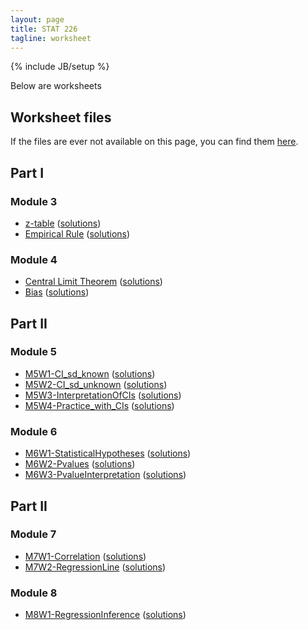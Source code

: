 ```yaml
---
layout: page
title: STAT 226
tagline: worksheet
---
```

{% include JB/setup %}

Below are worksheets

## Worksheet files

If the files are ever not available on this page, 
you can find them 
[here](https://github.com/jarad/jarad.github.com/tree/master/courses/stat226/worksheets).

## Part I

### Module 3

- [z-table](M3W1-ztable/M3W1-ztable.pdf) ([solutions](M3W1-ztable/M3W1-ztable_sol.pdf))
- [Empirical Rule](M3W2-EmpiricalRule/M3W2-EmpiricalRule.pdf) ([solutions](M3W2-EmpiricalRule/M3W2-EmpiricalRule_sol.pdf))

### Module 4

- [Central Limit Theorem](M4W1-CLT/M4W1-CLT.pdf) ([solutions](M4W1-CLT/M4W1-CLT_sol.pdf))
- [Bias](M4W2-Bias/M4W2-Bias.pdf) ([solutions](M4W2-Bias/M4W2-Bias_sol.pdf))


## Part II

### Module 5

- [M5W1-CI_sd_known](M5W1-CI_sd_known/M5W1-CI_sd_known.pdf) ([solutions](M5W1-CI_sd_known/M5W1-CI_sd_known_sol.pdf))
- [M5W2-CI_sd_unknown](M5W2-CI_sd_unknown/M5W2-CI_sd_unknown.pdf) ([solutions](M5W2-CI_sd_unknown/M5W2-CI_sd_unknown_sol.pdf))
- [M5W3-InterpretationOfCIs](M5W3-InterpretationOfCIs/M5W3-InterpretationOfCIs.pdf) ([solutions](M5W3-InterpretationOfCIs/M5W3-InterpretationOfCIs_sol.pdf))
- [M5W4-Practice_with_CIs](M5W4-Practice_with_CIs/M5W4-Practice_with_CIs.pdf) ([solutions](M5W4-Practice_with_CIs/M5W4-Practice_with_CIs_sol.pdf))

### Module 6

- [M6W1-StatisticalHypotheses](M6W1-StatisticalHypotheses/M6W1-StatisticalHypotheses.pdf) ([solutions](M6W1-StatisticalHypotheses/M6W1-StatisticalHypotheses_sol.pdf))
- [M6W2-Pvalues](M6W2-Pvalues/M6W2-Pvalues.pdf) ([solutions](M6W2-Pvalues/M6W2-Pvalues_sol.pdf))
- [M6W3-PvalueInterpretation](M6W3-PvalueInterpretation/M6W3-PvalueInterpretation.pdf) ([solutions](M6W3-PvalueInterpretation/M6W3-PvalueInterpretation_sol.pdf))

## Part II

### Module 7

- [M7W1-Correlation](M7W1-Correlation/M7W1-Correlation.pdf) ([solutions](M7W1-Correlation/M7W1-Correlation_sol.pdf))
- [M7W2-RegressionLine](M7W2-RegressionLine/M7W2-RegressionLine.pdf) ([solutions](M7W2-RegressionLine/M7W2-RegressionLine_sol.pdf))

### Module 8

- [M8W1-RegressionInference](M8W1-RegressionInference/M8W1-RegressionInference.pdf) ([solutions](M8W1-RegressionInference/M8W1-RegressionInference_sol.pdf))
